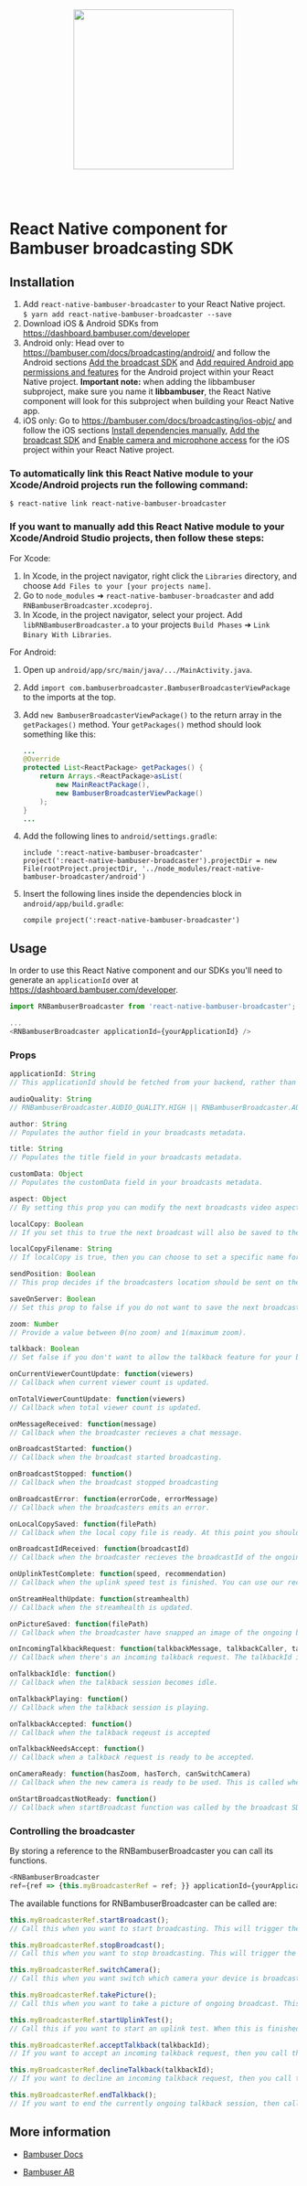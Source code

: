 <div>
  <br/><br />
  <p align="center">
    <a href="https://bambuser.com" target="_blank" align="center">
        <img src="https://bambuser.com/wp-content/themes/bambuser/assets/images/logos/bambuser-logo-horizontal-black.png" width="280">
    </a>
  </p>
  <br /><br />
  <h1>React Native component for Bambuser broadcasting SDK</h1>
</div>


## Installation

1. Add `react-native-bambuser-broadcaster` to your React Native project.  
    `$ yarn add react-native-bambuser-broadcaster --save`
2. Download iOS & Android SDKs from https://dashboard.bambuser.com/developer
3. Android only: Head over to https://bambuser.com/docs/broadcasting/android/ and follow the Android sections [Add the broadcast SDK](https://bambuser.com/docs/broadcasting/android/#add-the-broadcast-sdk) and [Add required Android app permissions and features](https://bambuser.com/docs/broadcasting/android/#add-required-android-app-permissions-and-features) for the Android project within your React Native project.
    **Important note:** when adding the libbambuser subproject, make sure you name it **libbambuser**, the React Native component will look for this subproject when building your React Native app.
4. iOS only: Go to https://bambuser.com/docs/broadcasting/ios-objc/ and follow the iOS sections [Install dependencies manually](https://bambuser.com/docs/broadcasting/ios-objc/#install-dependencies-manually), [Add the broadcast SDK](https://bambuser.com/docs/broadcasting/ios-objc/#add-the-broadcast-sdk) and [Enable camera and microphone access](https://bambuser.com/docs/broadcasting/ios-objc/#enable-camera-and-microphone-access) for the iOS project within your React Native project.

### To automatically link this React Native module to your Xcode/Android projects run the following command:

`$ react-native link react-native-bambuser-broadcaster`


### If you want to manually add this React Native module to your Xcode/Android Studio projects, then follow these steps:


For Xcode:
1. In Xcode, in the project navigator, right click the `Libraries` directory, and choose `Add Files to your [your projects name]`.
2. Go to `node_modules` ➜ `react-native-bambuser-broadcaster` and add `RNBambuserBroadcaster.xcodeproj`.
3. In Xcode, in the project navigator, select your project. Add `libRNBambuserBroadcaster.a` to your projects `Build Phases` ➜ `Link Binary With Libraries`.


For Android:
1. Open up `android/app/src/main/java/.../MainActivity.java`.
2. Add `import com.bambuserbroadcaster.BambuserBroadcasterViewPackage` to the imports at the top.
3. Add `new BambuserBroadcasterViewPackage()` to the return array in the `getPackages()` method. Your `getPackages()` method should look something like this:  
    ```java
    ...
    @Override
    protected List<ReactPackage> getPackages() {
        return Arrays.<ReactPackage>asList(
            new MainReactPackage(),
            new BambuserBroadcasterViewPackage()
        );
    }
    ...
    ```

4. Add the following lines to `android/settings.gradle`:  
    ```
    include ':react-native-bambuser-broadcaster'
    project(':react-native-bambuser-broadcaster').projectDir = new File(rootProject.projectDir, '../node_modules/react-native-bambuser-broadcaster/android')
    ```

5. Insert the following lines inside the dependencies block in `android/app/build.gradle`:  
    ```
    compile project(':react-native-bambuser-broadcaster')
    ```


## Usage

In order to use this React Native component and our SDKs you'll need to generate an `applicationId` over at https://dashboard.bambuser.com/developer.

```javascript
import RNBambuserBroadcaster from 'react-native-bambuser-broadcaster';

...
<RNBambuserBroadcaster applicationId={yourApplicationId} />
```

### Props
```javascript
applicationId: String
// This applicationId should be fetched from your backend, rather than being hardcoded within your Reacty Native app. Read more here https://bambuser.com/docs/key-concepts/application-id/

audioQuality: String
// RNBambuserBroadcaster.AUDIO_QUALITY.HIGH || RNBambuserBroadcaster.AUDIO_QUALITY.LOW || RNBambuserBroadcaster.AUDIO_QUALITY.MUTE

author: String
// Populates the author field in your broadcasts metadata.

title: String
// Populates the title field in your broadcasts metadata.

customData: Object
// Populates the customData field in your broadcasts metadata.

aspect: Object
// By setting this prop you can modify the next broadcasts video aspect ratio. By setting {width: 1, height: 1} by example you get a square broadcast.

localCopy: Boolean
// If you set this to true the next broadcast will also be saved to the broadcasting device.

localCopyFilename: String
// If localCopy is true, then you can choose to set a specific name for the output file on this broadcast. If you don't provide a localCopyFilename then the output filename will have a automatically generated value.

sendPosition: Boolean
// This prop decides if the broadcasters location should be sent on the next broadcast.

saveOnServer: Boolean
// Set this prop to false if you do not want to save the next broadcast online.

zoom: Number
// Provide a value between 0(no zoom) and 1(maximum zoom).

talkback: Boolean
// Set false if you don't want to allow the talkback feature for your broadcast.

onCurrentViewerCountUpdate: function(viewers)
// Callback when current viewer count is updated.

onTotalViewerCountUpdate: function(viewers)
// Callback when total viewer count is updated.

onMessageReceived: function(message)
// Callback when the broadcaster recieves a chat message.

onBroadcastStarted: function()
// Callback when the broadcast started broadcasting.

onBroadcastStopped: function()
// Callback when the broadcast stopped broadcasting

onBroadcastError: function(errorCode, errorMessage)
// Callback when the broadcasters emits an error.

onLocalCopySaved: function(filePath)
// Callback when the local copy file is ready. At this point you should save the file at filePath to a more permanent storage location on your device.

onBroadcastIdReceived: function(broadcastId)
// Callback when the broadcaster recieves the broadcastId of the ongoing broadcast.

onUplinkTestComplete: function(speed, recommendation)
// Callback when the uplink speed test is finished. You can use our recommendation argument here if you want to disable broadcasting for users on bad networks here.

onStreamHealthUpdate: function(streamhealth)
// Callback when the streamhealth is updated.

onPictureSaved: function(filePath)
// Callback when the broadcaster have snapped an image of the ongoing broadcast. At this point you should save the file at filePath to a more permanent storage location on your device.

onIncomingTalkbackRequest: function(talkbackMessage, talkbackCaller, talkbackId)
// Callback when there's an incoming talkback request. The talkbackId is a required in order to accept/decline this talkback. 

onTalkbackIdle: function()
// Callback when the talkback session becomes idle.

onTalkbackPlaying: function()
// Callback when the talkback session is playing.

onTalkbackAccepted: function()
// Callback when the talkback reqeust is accepted

onTalkbackNeedsAccept: function()
// Callback when a talkback request is ready to be accepted.

onCameraReady: function(hasZoom, hasTorch, canSwitchCamera)
// Callback when the new camera is ready to be used. This is called when the broadcaster is first initiated and when the broadcaster switches between available cameras. Use the provided arguments to lock specific buttons which toggles torch, etc.

onStartBroadcastNotReady: function()
// Callback when startBroadcast function was called by the broadcast SDK is not ready to broadcast just yet. At this point it might be a good to let the user try again.
```


### Controlling the broadcaster
By storing a reference to the RNBambuserBroadcaster you can call its functions.

```javascript
<RNBambuserBroadcaster
ref={ref => {this.myBroadcasterRef = ref; }} applicationId={yourApplicationId} />
```

The available functions for RNBambuserBroadcaster can be called are:
```javascript
this.myBroadcasterRef.startBroadcast();
// Call this when you want to start broadcasting. This will trigger the callback onBroadcastStarted when the broadcast starts.

this.myBroadcasterRef.stopBroadcast();
// Call this when you want to stop broadcasting. This will trigger the callback onBroadcastStopped when the broadcast stopped.

this.myBroadcasterRef.switchCamera();
// Call this when you want switch which camera your device is broadcasting from.

this.myBroadcasterRef.takePicture();
// Call this when you want to take a picture of ongoing broadcast. This will trigger the callback onPictureSaved when the image is ready.

this.myBroadcasterRef.startUplinkTest();
// Call this if you want to start an uplink test. When this is finished the callback of onUplinkTestComplete is invoked.

this.myBroadcasterRef.acceptTalkback(talkbackId);
// If you want to accept an incoming talkback request, then you call this function with the talkbackId provided from onIncomingTalkbackRequest.

this.myBroadcasterRef.declineTalkback(talkbackId);
// If you want to decline an incoming talkback request, then you call this function with the talkbackId provided from onIncomingTalkbackRequest.

this.myBroadcasterRef.endTalkback();
// If you want to end the currently ongoing talkback session, then call this function.
```

## More information

* [Bambuser Docs](https://bambuser.com/docs)

* [Bambuser AB](https://bambuser.com)

